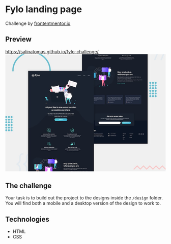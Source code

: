 # Fylo landing page
Challenge by [frontentmentor.io](http://frontendmentor.io "frontentmentor.io")
## Preview
https://salinatomas.github.io/fylo-challenge/
![Design preview for the Social media dashboard](preview.jpg)
## The challenge
Your task is to build out the project to the designs inside the `/design` folder. You will find both a mobile and a desktop version of the design to work to. 
## Technologies
- HTML
- CSS
